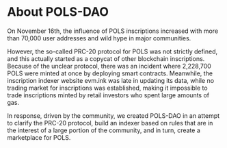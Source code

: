 # About POLS-DAO
On November 16th, the influence of POLS inscriptions increased with more than 70,000 user addresses and wild hype in major communities.  

However, the so-called PRC-20 protocol for POLS was not strictly defined, and this actually started as a copycat of other blockchain inscriptions. Because of the unclear protocol, there was an incident where 2,228,700 POLS were minted at once by deploying smart contracts. Meanwhile, the inscription indexer website evm.ink was late in updating its data, while no trading market for inscriptions was established, making it impossible to trade inscriptions minted by retail investors who spent large amounts of gas.  

In response,  driven by the community, we created POLS-DAO in an attempt to clarify the PRC-20 protocol, build an indexer based on rules that are in the interest of a large portion of the community, and in turn, create a marketplace for  POLS.  
